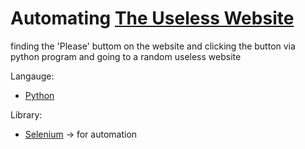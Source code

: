 # Automating [The Useless Website](https://theuselessweb.com/)
finding the 'Please' buttom on the website and clicking the button via python program and going to a random useless website

Langauge: 
- [Python](https://python.org/)

Library:
- [Selenium](https://www.selenium.dev/) -> for automation

